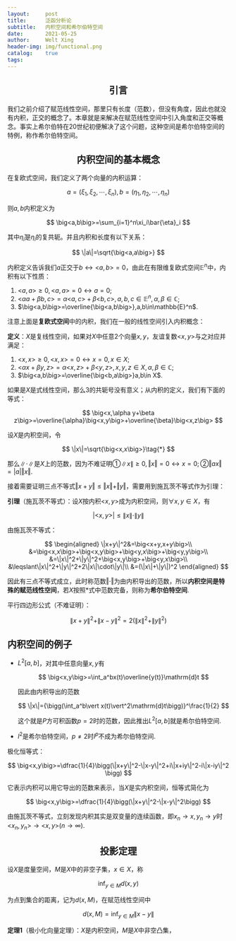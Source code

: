 ```yaml
---
layout:     post
title:      泛函分析论
subtitle:   内积空间和希尔伯特空间
date:       2021-05-25
author:     Welt Xing
header-img: img/functional.png
catalog:    true
tags:
---
```


## <center>引言

我们之前介绍了赋范线性空间，那里只有长度（范数），但没有角度，因此也就没有内积，正交的概念了。本章就是来解决在赋范线性空间中引入角度和正交等概念。事实上希尔伯特在20世纪初便解决了这个问题，这种空间是希尔伯特空间的特例，称作希尔伯特空间。

## <center>内积空间的基本概念

在复欧式空间，我们定义了两个向量的内积运算：

$$
a=(\xi_1,\xi_2,\cdots,\xi_n),b=(\eta_1,\eta_2,\cdots,\eta_n)
$$

则$a,b$内积定义为

$$
\big<a,b\big>=\sum_{i=1}^n\xi_i\bar{\eta}_i
$$

其中$\bar{\eta}_i$是$\eta_i$的复共轭。并且内积和长度有以下关系：

$$
\|a\|=\sqrt{\big<a,a\big>}
$$

内积定义告诉我们$a$正交于$b\leftrightarrow\big<a,b\big>=0$，由此在有限维复欧式空间$\mathbb{E}^n$中，内积有以下性质：

1. $\big<a,a\big>\geqslant0,\big<a,a\big>=0\leftrightarrow a=0$;
2. $\big<\alpha a+\beta b,c\big>=\alpha\big<a,c\big>+\beta\big<b,c\big>,a,b,c\in\mathbb{E}^n,\alpha,\beta\in\mathbb{C}$;
3. $\big<a,b\big>=\overline{\big<a,b\big>},a,b\in\mathbb{E}^n$.

注意上面是**复欧式空间**中的内积，我们在一般的线性空间引入内积概念：

**定义**：$X$是复线性空间，如果对$X$中任意2个向量$x,y$，友谊复数$\big<x,y\big>$与之对应并满足：

1. $\big<x,x\big>\geqslant0,\big<x,x\big>=0\leftrightarrow x=0,x\in X$;
2. $\big<\alpha x+\beta y,z\big>=\alpha\big<x,z\big>+\beta\big<y,z\big>,x,y,z\in X,\alpha,\beta\in\mathbb{C}$;
3. $\big<a,b\big>=\overline{\big<b,a\big>}a,b\in X$.

如果是$X$是式线性空间，那么3的共轭号没有意义；从内积的定义，我们有下面的等式：

$$
\big<x,\alpha y+\beta z\big>=\overline{\alpha}\big<x,y\big>+\overline{\beta}\big<x,z\big>
$$

设$X$是内积空间，令

$$
\|x\|=\sqrt{\big<x,x\big>}\tag{*}
$$

那么$\|\cdot\|$是$X$上的范数，因为不难证明$①\|x\|\geqslant0,\Vert x\Vert=0\leftrightarrow x=0;②\Vert ax\Vert=\vert a\vert\Vert x\Vert$.

接着需要证明三点不等式$\Vert x+y\Vert\leqslant\Vert x\Vert+\Vert y\Vert$，需要用到施瓦茨不等式作为引理：

**引理**（施瓦茨不等式）：设$X$按内积$\big<x,y\big>$成为内积空间，则$\forall x,y\in X$，有

$$
|\big<x,y\big>|\leqslant\|x\|\cdot\|y\|
$$

由施瓦茨不等式：

$$
\begin{aligned}
\|x+y\|^2&=\big<x+y,x+y\big>\\
&=\big<x,x\big>+\big<x,y\big>+\big<y,x\big>+\big<y,y\big>\\
&=\|x\|^2+\|y\|^2+\big<x,y\big>+\big<y,x\big>\\
&\leqslant\|x\|^2+\|y\|^2+2\|x\|\cdot\|y\|\\
&=(\|x\|+\|y\|)^2
\end{aligned}
$$

因此有三点不等式成立，此时称范数$\Vert\cdot\Vert$为由内积导出的范数，所以**内积空间是特殊的赋范线性空间**，若$X$按照*式中范数完备，则称为**希尔伯特空间**.

平行四边形公式（不难证明）：

$$
\|x+y\|^2+\|x-y\|^2=2(\|x\|^2+\|y\|^2)
$$

## 内积空间的例子

- $L^2[a,b]$，对其中任意向量$x,y$有
  
  $$
    \big<x,y\big>=\int_a^bx(t)\overline{y(t)}\mathrm{d}t
  $$

  因此由内积导出的范数

  $$
    \|x\|={\bigg(\int_a^b\vert x(t)\vert^2\mathrm{d}t\bigg)}^\frac{1}{2}
  $$

  这个就是$P$方可积函数$p=2$时的范数，因此推出$L^2[a,b]$就是希尔伯特空间.

- $l^2$是希尔伯特空间，$p\neq2$时$l^p$不成为希尔伯特空间.

极化恒等式：

$$
\big<x,y\big>=\dfrac{1}{4}\bigg(\|x+y\|^2-\|x-y\|^2+i\|x+iy\|^2-i\|x-iy\|^2 \bigg)
$$

它表示内积可以用它导出的范数来表示，当$X$是实内积空间，恒等式简化为

$$
\big<x,y\big>=\dfrac{1}{4}\bigg(\|x+y\|^2-\|x-y\|^2\bigg)
$$

由施瓦茨不等式，立刻发现内积其实是双变量的连续函数，即$x_n\to x,y_n\to y$时$\big<x_n,y_n\big>\to\big<x,y\big>(n\to\infty)$.

## <center>投影定理

设$X$是度量空间，$M$是$X$中的非空子集，$x\in X$，称

$$
\inf_{y\in M}d(x,y)
$$

为点到集合的距离，记为$d(x,M)$，在赋范线性空间中

$$
d(x,M)=\inf_{y\in M}\|x-y\|
$$

**定理1**（极小化向量定理）：$X$是内积空间，$M$是$X$中非空凸集，